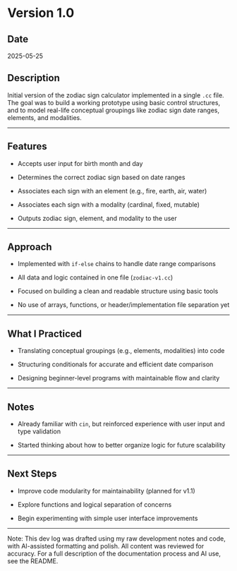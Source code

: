 # Version 1.0

## Date
2025-05-25
## Description

Initial version of the zodiac sign calculator implemented in a single `.cc` file. The goal was to build a working prototype using basic control structures, and to model real-life conceptual groupings like zodiac sign date ranges, elements, and modalities.

---
## Features

- Accepts user input for birth month and day

- Determines the correct zodiac sign based on date ranges

- Associates each sign with an element (e.g., fire, earth, air, water)

- Associates each sign with a modality (cardinal, fixed, mutable)

- Outputs zodiac sign, element, and modality to the user

---
## Approach

- Implemented with `if-else` chains to handle date range comparisons

- All data and logic contained in one file (`zodiac-v1.cc`)

- Focused on building a clean and readable structure using basic tools

- No use of arrays, functions, or header/implementation file separation yet

---
## What I Practiced

- Translating conceptual groupings (e.g., elements, modalities) into code

- Structuring conditionals for accurate and efficient date comparison

- Designing beginner-level programs with maintainable flow and clarity

---
## Notes

- Already familiar with `cin`, but reinforced experience with user input and type validation

- Started thinking about how to better organize logic for future scalability

---
## Next Steps

- Improve code modularity for maintainability (planned for v1.1)

- Explore functions and logical separation of concerns

- Begin experimenting with simple user interface improvements

---

Note: This dev log was drafted using my raw development notes and code, with AI-assisted formatting and polish. All content was reviewed for accuracy. For a full description of the documentation process and AI use, see the README.

